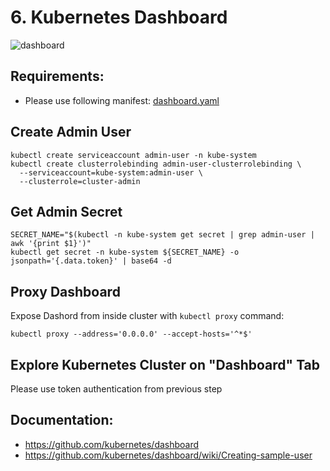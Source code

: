 # 6. Kubernetes Dashboard

![dashboard](https://github.com/kubernetes/dashboard/raw/master/docs/images/dashboard-ui.png)

## Requirements:
- Please use following manifest: [dashboard.yaml](https://raw.githubusercontent.com/kubernetes/dashboard/v1.10.1/src/deploy/recommended/kubernetes-dashboard.yaml)

## Create Admin User

```
kubectl create serviceaccount admin-user -n kube-system
kubectl create clusterrolebinding admin-user-clusterrolebinding \
  --serviceaccount=kube-system:admin-user \
  --clusterrole=cluster-admin
```

## Get Admin Secret

```
SECRET_NAME="$(kubectl -n kube-system get secret | grep admin-user | awk '{print $1}')"
kubectl get secret -n kube-system ${SECRET_NAME} -o jsonpath='{.data.token}' | base64 -d
```

## Proxy Dashboard

Expose Dashord from inside cluster with `kubectl proxy` command:

```
kubectl proxy --address='0.0.0.0' --accept-hosts='^*$'
```

## Explore Kubernetes Cluster on "Dashboard" Tab

Please use token authentication from previous step

## Documentation:
- https://github.com/kubernetes/dashboard
- https://github.com/kubernetes/dashboard/wiki/Creating-sample-user
